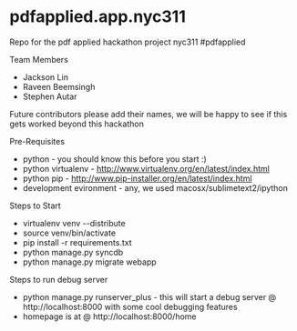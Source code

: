 pdfapplied.app.nyc311
=====================

Repo for the pdf applied hackathon project nyc311 #pdfapplied

Team Members
- Jackson Lin
- Raveen Beemsingh
- Stephen Autar

Future contributors please add their names, we will be happy to see if this gets worked beyond this hackathon

Pre-Requisites
- python - you should know this before you start :)
- python virtualenv - http://www.virtualenv.org/en/latest/index.html
- python pip - http://www.pip-installer.org/en/latest/index.html
- development evironment - any, we used macosx/sublimetext2/ipython

Steps to Start
- virtualenv venv --distribute
- source venv/bin/activate
- pip install -r requirements.txt
- python manage.py syncdb
- python manage.py migrate webapp

Steps to run debug server
- python manage.py runserver_plus - this will start a debug server @ http://localhost:8000 with some cool debugging features
- homepage is at @ http://localhost:8000/home
